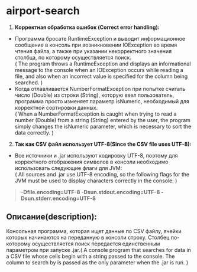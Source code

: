 # airport-search
1.  **Корректная обработка ошибок (Correct error handling):**<br>
- Программа бросате RuntimeException и выводит информационное сообщение в консоль при возникновении IOException во время чтения файла, а также при указании некорректного значения столбца, по которому осуществляется поиск. <br>( The program throws a RuntimeException and displays an informational message to the console when an IOException occurs while reading a file, and also when an incorrect value is specified for the column being searched. )<br> 
- Когда отлавливается NumberFormatException при попытке считать число (Double) из строки (String), которую ввел пользователь, программа просто изменяет параметр isNumeric, необходимый для корректной сортировки данных.<br>
( When a NumberFormatException is caught when trying to read a number (Double) from a string (String) entered by the user, the program simply changes the isNumeric parameter, which is necessary to sort the data correctly. )
2.  **Так как CSV файл использует UTF-8(Since the CSV file uses UTF-8):**<br>
- Все источники и .jar используют кодировку UTF-8, поэтому для корректного отображения символов в консоли необходимо использовать следующие флаги для JVM:<br>
( All sources and .jar use UTF-8 encoding, so the following flags for the JVM must be used to display characters correctly in the console: )
>**-Dfile.encoding=UTF-8 -Dsun.stdout.encoding=UTF-8 -Dsun.stderr.encoding=UTF-8** 
## Описание(description):
Консольная программа, которая ищет данные по CSV файлу, ячейки которых начинаются на переданную в консоли строку. Столбец по-которому осуществляется поиск передается единственным параметром при запуске .jar.(
A console program that searches for data in a CSV file whose cells begin with a string passed to the console. The column to search by is passed as the only parameter when the .jar is run.
)
